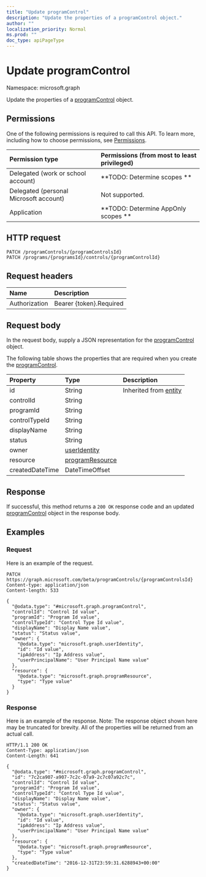 ```yaml
---
title: "Update programControl"
description: "Update the properties of a programControl object."
author: ""
localization_priority: Normal
ms.prod: ""
doc_type: apiPageType
---
```


# Update programControl

Namespace: microsoft.graph

Update the properties of a [programControl](../resources/programcontrol.md) object.

## Permissions
One of the following permissions is required to call this API. To learn more, including how to choose permissions, see [Permissions](/concepts/permissions-reference.md).

|Permission type|Permissions (from most to least privileged)|
|:---|:---|
|Delegated (work or school account)|**TODO: Determine scopes **|
|Delegated (personal Microsoft account)|Not supported.|
|Application|**TODO: Determine AppOnly scopes **|

## HTTP request
<!-- {
  "blockType": "ignored"
}
-->
``` http
PATCH /programControls/{programControlsId}
PATCH /programs/{programsId}/controls/{programControlId}
```

## Request headers
|Name|Description|
|:---|:---|
|Authorization|Bearer {token}.Required|

## Request body
In the request body, supply a JSON representation for the [programControl](../resources/programcontrol.md) object.

The following table shows the properties that are required when you create the [programControl](../resources/programcontrol.md).

|Property|Type|Description|
|:---|:---|:---|
|id|String| Inherited from [entity](../resources/entity.md)|
|controlId|String||
|programId|String||
|controlTypeId|String||
|displayName|String||
|status|String||
|owner|[userIdentity](../resources/useridentity.md)||
|resource|[programResource](../resources/programresource.md)||
|createdDateTime|DateTimeOffset||



## Response
If successful, this method returns a `200 OK` response code and an updated [programControl](../resources/programcontrol.md) object in the response body.

## Examples

### Request
Here is an example of the request.
<!-- {
  "blockType": "request",
  "name": "update_programcontrol"
}
-->
``` http
PATCH https://graph.microsoft.com/beta/programControls/{programControlsId}
Content-type: application/json
Content-length: 533

{
  "@odata.type": "#microsoft.graph.programControl",
  "controlId": "Control Id value",
  "programId": "Program Id value",
  "controlTypeId": "Control Type Id value",
  "displayName": "Display Name value",
  "status": "Status value",
  "owner": {
    "@odata.type": "microsoft.graph.userIdentity",
    "id": "Id value",
    "ipAddress": "Ip Address value",
    "userPrincipalName": "User Principal Name value"
  },
  "resource": {
    "@odata.type": "microsoft.graph.programResource",
    "type": "Type value"
  }
}
```

### Response
Here is an example of the response. Note: The response object shown here may be truncated for brevity. All of the properties will be returned from an actual call.
<!-- {
  "blockType": "response",
  "truncated": true
}
-->
``` http
HTTP/1.1 200 OK
Content-Type: application/json
Content-Length: 641

{
  "@odata.type": "#microsoft.graph.programControl",
  "id": "7c2ca907-a907-7c2c-07a9-2c7c07a92c7c",
  "controlId": "Control Id value",
  "programId": "Program Id value",
  "controlTypeId": "Control Type Id value",
  "displayName": "Display Name value",
  "status": "Status value",
  "owner": {
    "@odata.type": "microsoft.graph.userIdentity",
    "id": "Id value",
    "ipAddress": "Ip Address value",
    "userPrincipalName": "User Principal Name value"
  },
  "resource": {
    "@odata.type": "microsoft.graph.programResource",
    "type": "Type value"
  },
  "createdDateTime": "2016-12-31T23:59:31.6288943+00:00"
}
```

